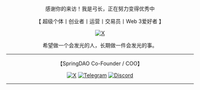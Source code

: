 <div align="center">
  
感谢你的来访！我是弓长，正在努力变得优秀中

【 超级个体丨创业者丨运营丨交易员丨Web 3爱好者 】

  [![X](https://img.shields.io/badge/X-%23000000.svg?style=for-the-badge&logo=X&logoColor=white)](https://x.com/BlackZhangJX)

希望做一个会发光的人，长期做一件会发光的事。

***

【SpringDAO Co-Founder / COO】

  [![X](https://img.shields.io/badge/X-%23000000.svg?style=for-the-badge&logo=X&logoColor=white)](https://x.com/_SpringDAO)
  [![Telegram](https://img.shields.io/badge/Telegram-2CA5E0?style=for-the-badge&logo=telegram&logoColor=white)](https://t.co/tTlGeyPbuN)
  [![Discord](https://img.shields.io/badge/Discord-%235865F2.svg?style=for-the-badge&logo=discord&logoColor=white)](https://discord.gg/2e3sWnmfh8)

***

</div>
